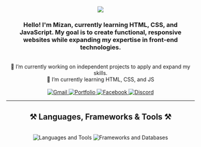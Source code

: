 <h1 align="center">
    <img src="https://readme-typing-svg.herokuapp.com/?font=Righteous&size=35&center=true&vCenter=true&width=500&height=70&duration=4000&lines=Hi+There!+👋;+I'm+Mizanur+Rahman!" />
</h1>

<h3 align="center">Hello! I'm Mizan, currently learning HTML, CSS, and JavaScript. My goal is to create functional, responsive websites while expanding my expertise in front-end technologies.</h3>

<br/>

<div align="center">
    🔭 I’m currently working on independent projects to apply and expand my skills.<br>
    🌱 I’m currently learning HTML, CSS, and JS<br>
</div>

<br/>

<div align="center"> 
    <a href="mailto:private.mizan@gmail.com">
        <img src="https://img.shields.io/badge/Gmail-333333?style=for-the-badge&logo=gmail&logoColor=red" alt="Gmail" />
    </a>
    <a href="https://batman7k.github.io/mizan-portfolio/">
        <img src="https://img.shields.io/badge/Portfolio-333333?style=for-the-badge&logo=Portfolio&logoColor=red" alt="Portfolio" />
    </a>
    <a href="https://www.facebook.com/Mizan7k/" target="_blank">
        <img src="https://img.shields.io/badge/Facebook-blue?style=for-the-badge&logo=facebook" alt="Facebook" />
    </a>
    <a href="https://discord.com/users/1030421908019236865" target="_blank">
        <img src="https://img.shields.io/badge/Discord-grey?style=for-the-badge&logo=Discord" alt="Discord" />
    </a>
</div>

<hr/>

<h2 align="center">⚒️ Languages, Frameworks & Tools ⚒️</h2>
<br>
<div align="center">
    <img src="https://skillicons.dev/icons?i=html,css,vscode,github,git" alt="Languages and Tools"/>
    <img src="https://skillicons.dev/icons?i=javascript,java" alt="Frameworks and Databases"/>
</div>

<br/>

